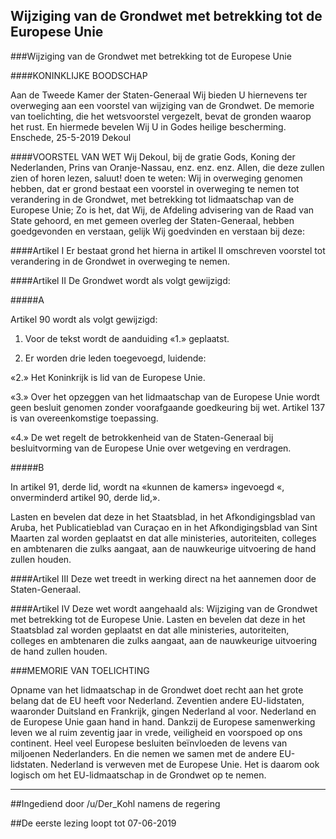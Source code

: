 ## Wijziging van de Grondwet met betrekking tot de Europese Unie 
 
###Wijziging van de Grondwet met betrekking tot de Europese Unie

####KONINKLIJKE BOODSCHAP

Aan de Tweede Kamer der Staten-Generaal
Wij bieden U hiernevens ter overweging aan een voorstel van wijziging van de Grondwet. De memorie van toelichting, die het wetsvoorstel vergezelt, bevat de gronden waarop het rust. En hiermede bevelen Wij U in Godes heilige bescherming.
Enschede, 25-5-2019 Dekoul

####VOORSTEL VAN WET
Wij Dekoul, bij de gratie Gods, Koning der Nederlanden, Prins van Oranje-Nassau, enz. enz. enz. Allen, die deze zullen zien of horen lezen, saluut! doen te weten: Wij in overweging genomen hebben, dat er grond bestaat een voorstel in overweging te nemen tot verandering in de Grondwet, met betrekking tot lidmaatschap van de Europese Unie; Zo is het, dat Wij, de Afdeling advisering van de Raad van State gehoord, en met gemeen overleg der Staten-Generaal, hebben goedgevonden en verstaan, gelijk Wij goedvinden en verstaan bij deze:

####Artikel I
Er bestaat grond het hierna in artikel II omschreven voorstel tot verandering in de Grondwet in overweging te nemen.

####Artikel II
De Grondwet wordt als volgt gewijzigd:

#####A

Artikel 90 wordt als volgt gewijzigd:

1. Voor de tekst wordt de aanduiding «1.» geplaatst.

2. Er worden drie leden toegevoegd, luidende:

 «2.» Het Koninkrijk is lid van de Europese Unie.

 «3.» Over het opzeggen van het lidmaatschap van de Europese Unie wordt geen besluit genomen zonder voorafgaande goedkeuring bij wet. Artikel 137 is van overeenkomstige toepassing.

 «4.» De wet regelt de betrokkenheid van de Staten-Generaal bij besluitvorming van de Europese Unie over wetgeving en verdragen.

#####B

In artikel 91, derde lid, wordt na «kunnen de kamers» ingevoegd «, onverminderd artikel 90, derde lid,».

Lasten en bevelen dat deze in het Staatsblad, in het Afkondigingsblad van Aruba, het Publicatieblad van Curaçao en in het Afkondigingsblad van Sint Maarten zal worden geplaatst en dat alle ministeries, autoriteiten, colleges en ambtenaren die zulks aangaat, aan de nauwkeurige uitvoering de hand zullen houden.

####Artikel III
Deze wet treedt in werking direct na het aannemen door de Staten-Generaal.

####Artikel IV
Deze wet wordt aangehaald als: Wijziging van de Grondwet met betrekking tot de Europese Unie.
Lasten en bevelen dat deze in het Staatsblad zal worden geplaatst en dat alle ministeries, autoriteiten, colleges en ambtenaren die zulks aangaat, aan de nauwkeurige uitvoering de hand zullen houden.

###MEMORIE VAN TOELICHTING

Opname van het lidmaatschap in de Grondwet doet recht aan het grote belang dat de EU heeft voor Nederland. Zeventien andere EU-lidstaten, waaronder Duitsland en Frankrijk, gingen Nederland al voor.
Nederland en de Europese Unie gaan hand in hand. Dankzij de Europese samenwerking leven we al ruim zeventig jaar in vrede, veiligheid en voorspoed op ons continent. Heel veel Europese besluiten beïnvloeden de levens van miljoenen Nederlanders. En die nemen we samen met de andere EU-lidstaten. Nederland is verweven met de Europese Unie. Het is daarom ook logisch om het EU-lidmaatschap in de Grondwet op te nemen.

---

##Ingediend door /u/Der_Kohl namens de regering

##De eerste lezing loopt tot 07-06-2019